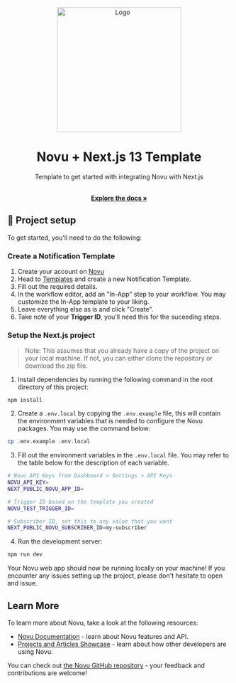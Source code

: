 <br/>
<br/>

<div align="center">
  <a href="https://novu.co" target="_blank">
  <picture>
    <source media="(prefers-color-scheme: dark)" srcset="https://user-images.githubusercontent.com/8872447/165779319-34962ccc-3149-466c-b1da-97fd93254520.png">
    <img src="https://user-images.githubusercontent.com/8872447/165779274-22a190da-3284-487e-bd1e-14983df12cbb.png" width="280" alt="Logo"/>
  </picture>
  </a>
</div>

<h1 align="center">Novu + Next.js 13 Template</h1>

<div align="center">
Template to get started with integrating Novu with Next.js
</div>

  <p align="center">
    <br />
    <a href="https://docs.novu.co" rel="dofollow"><strong>Explore the docs »</strong></a>
    <br />
  </p>

## 🚀 Project setup

To get started, you'll need to do the following:

### Create a Notification Template

1. Create your account on [Novu](https://novu.co)
2. Head to [Templates](https://web.novu.co/templates) and create a new Notification Template.
3. Fill out the required details.
4. In the workflow editor, add an "In-App" step to your workflow. You may customize the In-App template to your liking.
5. Leave everything else as is and click "Create".
6. Take note of your **Trigger ID**, you'll need this for the suceeding steps.

### Setup the Next.js project

> Note: This assumes that you already have a copy of the project on your local machine. If not, you can either clone the
> repository or download the zip file.

1. Install dependencies by running the following command in the root directory of this project:

```base
npm install
```

2. Create a `.env.local` by copying the `.env.example` file, this will contain the environment variables that is needed to
   configure the Novu packages. You may use the command below:

```bash
cp .env.example .env.local
```

3. Fill out the environment variables in the `.env.local` file. You may refer to the table below for the description of each
   variable.

```bash
# Novu API Keys from Dashboard > Settings > API Keys
NOVU_API_KEY=
NEXT_PUBLIC_NOVU_APP_ID=

# Trigger ID based on the template you created
NOVU_TEST_TRIGGER_ID=

# Subscriber ID, set this to any value that you want
NEXT_PUBLIC_NOVU_SUBSCRIBER_ID=my-subscriber
```

4. Run the development server:

```bash
npm run dev
```

Your Novu web app should now be running locally on your machine! If you encounter any issues setting up the project,
please don't hesitate to open and issue.

## Learn More

To learn more about Novu, take a look at the following resources:

- [Novu Documentation](https://docs.novu.co/) - learn about Novu features and API.
- [Projects and Articles Showcase](https://docs.novu.co/community/projects-and-articles) - learn about how other
  developers are using Novu.

You can check out [the Novu GitHub repository](https://github.com/novuhq/novu) - your feedback and contributions are
welcome!
